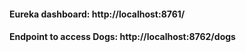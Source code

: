 #### Eureka dashboard: http://localhost:8761/
#### Endpoint to access Dogs: http://localhost:8762/dogs